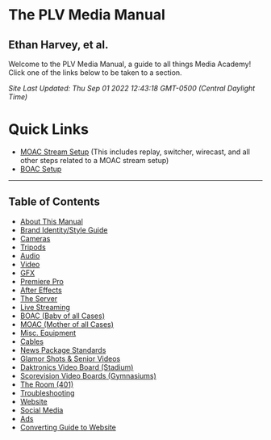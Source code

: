 The PLV Media Manual
====================

Ethan Harvey, et al.
--------------------

Welcome to the PLV Media Manual, a guide to all things Media Academy! Click one of the links below to be taken to a section.

_Site Last Updated: Thu Sep 01 2022 12:43:18 GMT-0500 (Central Daylight Time)_

Quick Links
===========

*   [MOAC Stream Setup](h.saa8t5379qfj#setting-up-in-practice) (This includes replay, switcher, wirecast, and all other steps related to a MOAC stream setup)
*   [BOAC Setup](h.kwhq4y8y0apo#setting-up-during-a-stream)

* * *

Table of Contents
-----------------

*   [About This Manual](h.sfpaor8716uz)
*   [Brand Identity/Style Guide](h.7bmai9pwkh9p)
*   [Cameras](h.1tcdkup64r9g)
*   [Tripods](h.yuhtzim30a4)
*   [Audio](h.brk2alorp35y)
*   [Video](h.kkjzqxsoomxx)
*   [GFX](h.ndtjbu9g0o6e)
*   [Premiere Pro](h.1mhv4uau4noj)
*   [After Effects](h.deagn8ol99gl)
*   [The Server](h.f4nxr635jhly)
*   [Live Streaming](h.k6vpdgk5q6kp)
*   [BOAC (Baby of all Cases)](h.kwhq4y8y0apo)
*   [MOAC (Mother of all Cases)](h.saa8t5379qfj)
*   [Misc. Equipment](h.fglkqcvgontl)
*   [Cables](h.b016uhh7d2sk)
*   [News Package Standards](h.rt9rd1pho1ok)
*   [Glamor Shots & Senior Videos](h.bwxncdkp2zp3)
*   [Daktronics Video Board (Stadium)](h.mp2wk13ytfu)
*   [Scorevision Video Boards (Gymnasiums)](h.8gojh3spy7id)
*   [The Room (401)](h.x7cwwn36er8m)
*   [Troubleshooting](h.g2ud8d4rvknq)
*   [Website](h.2d4hxuidis1p)
*   [Social Media](h.hhog2pau3l76)
*   [Ads](h.obmntodpl9hy)
*   [Converting Guide to Website](h.h784fl6ko7fn)